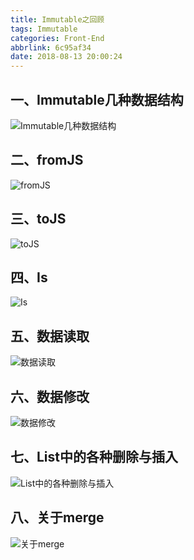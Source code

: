 ```yaml
---
title: Immutable之回顾
tags: Immutable
categories: Front-End
abbrlink: 6c95af34
date: 2018-08-13 20:00:24
---
```



一、Immutable几种数据结构
---

![Immutable几种数据结构](https://upload-images.jianshu.io/upload_images/1480597-3275d98aea9c495c.png?imageMogr2/auto-orient/strip%7CimageView2/2/w/1240)

二、fromJS
---

![fromJS](https://upload-images.jianshu.io/upload_images/1480597-7e32935b6f0a992d.png?imageMogr2/auto-orient/strip%7CimageView2/2/w/1240)

三、toJS
---

![toJS](https://upload-images.jianshu.io/upload_images/1480597-2dcb4403cb5dedda.png?imageMogr2/auto-orient/strip%7CimageView2/2/w/1240)

四、Is
---

![Is](https://upload-images.jianshu.io/upload_images/1480597-d9bfcdafb2a6f811.png?imageMogr2/auto-orient/strip%7CimageView2/2/w/1240)

五、数据读取
---

![数据读取](https://upload-images.jianshu.io/upload_images/1480597-d2ddb1f7ebbeb23f.png?imageMogr2/auto-orient/strip%7CimageView2/2/w/1240)

六、数据修改
---

![数据修改](https://upload-images.jianshu.io/upload_images/1480597-c2a867804ae9d504.png?imageMogr2/auto-orient/strip%7CimageView2/2/w/1240)

七、List中的各种删除与插入
---

![List中的各种删除与插入](https://upload-images.jianshu.io/upload_images/1480597-706d3f73f1dce76a.png?imageMogr2/auto-orient/strip%7CimageView2/2/w/1240)

八、关于merge
---

![关于merge](https://upload-images.jianshu.io/upload_images/1480597-77524b0bdcca757e.png?imageMogr2/auto-orient/strip%7CimageView2/2/w/1240)



